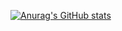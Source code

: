 [![Anurag's GitHub stats](https://github-readme-stats.vercel.app/api?username=Piucles)](https://github.com/anuraghazra/github-readme-stats)
